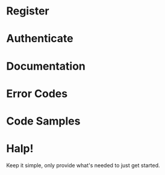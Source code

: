 # Register

# Authenticate

# Documentation

# Error Codes

# Code Samples

# Halp!

Keep it simple, only provide what's needed to just get started.
